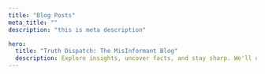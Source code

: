 ```yaml
---
title: "Blog Posts"
meta_title: ""
description: "this is meta description"

hero:
  title: "Truth Dispatch: The MisInformant Blog"
  description: Explore insights, uncover facts, and stay sharp. We'll deliver thought-provoking takes on misinformation, media literacy, and digital awareness—because knowing better helps us all do better.
---
```

